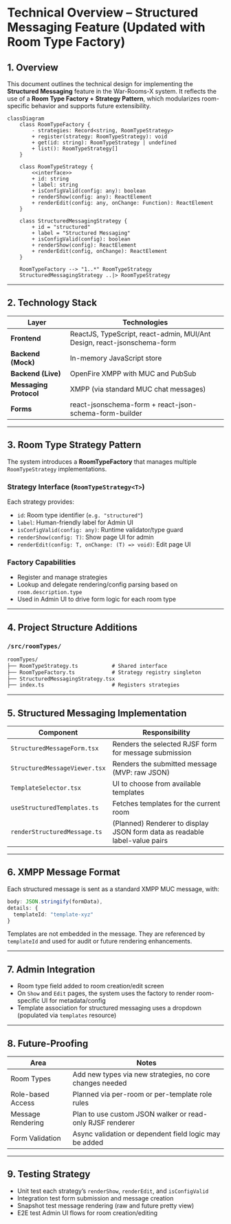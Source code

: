 # Technical Overview – Structured Messaging Feature (Updated with Room Type Factory)

## 1. Overview

This document outlines the technical design for implementing the **Structured Messaging** feature in the War-Rooms-X system. It reflects the use of a **Room Type Factory + Strategy Pattern**, which modularizes room-specific behavior and supports future extensibility.

```mermaid
classDiagram
    class RoomTypeFactory {
        - strategies: Record<string, RoomTypeStrategy>
        + register(strategy: RoomTypeStrategy): void
        + get(id: string): RoomTypeStrategy | undefined
        + list(): RoomTypeStrategy[]
    }

    class RoomTypeStrategy {
        <<interface>>
        + id: string
        + label: string
        + isConfigValid(config: any): boolean
        + renderShow(config: any): ReactElement
        + renderEdit(config: any, onChange: Function): ReactElement
    }

    class StructuredMessagingStrategy {
        + id = "structured"
        + label = "Structured Messaging"
        + isConfigValid(config): boolean
        + renderShow(config): ReactElement
        + renderEdit(config, onChange): ReactElement
    }

    RoomTypeFactory --> "1..*" RoomTypeStrategy
    StructuredMessagingStrategy ..|> RoomTypeStrategy
```

---

## 2. Technology Stack

| Layer | Technologies |
|-------|--------------|
| **Frontend** | ReactJS, TypeScript, react-admin, MUI/Ant Design, react-jsonschema-form |
| **Backend (Mock)** | In-memory JavaScript store |
| **Backend (Live)** | OpenFire XMPP with MUC and PubSub |
| **Messaging Protocol** | XMPP (via standard MUC chat messages) |
| **Forms** | react-jsonschema-form + react-json-schema-form-builder |

---

## 3. Room Type Strategy Pattern

The system introduces a **RoomTypeFactory** that manages multiple `RoomTypeStrategy` implementations.

### Strategy Interface (`RoomTypeStrategy<T>`)

Each strategy provides:
- `id`: Room type identifier (`e.g. "structured"`)
- `label`: Human-friendly label for Admin UI
- `isConfigValid(config: any)`: Runtime validator/type guard
- `renderShow(config: T)`: Show page UI for admin
- `renderEdit(config: T, onChange: (T) => void)`: Edit page UI

### Factory Capabilities
- Register and manage strategies
- Lookup and delegate rendering/config parsing based on `room.description.type`
- Used in Admin UI to drive form logic for each room type

---

## 4. Project Structure Additions

### `/src/roomTypes/`

```txt
roomTypes/
├── RoomTypeStrategy.ts           # Shared interface
├── RoomTypeFactory.ts            # Strategy registry singleton
├── StructuredMessagingStrategy.tsx
├── index.ts                      # Registers strategies
```

---

## 5. Structured Messaging Implementation

| Component | Responsibility |
|----------|----------------|
| `StructuredMessageForm.tsx` | Renders the selected RJSF form for message submission |
| `StructuredMessageViewer.tsx` | Renders the submitted message (MVP: raw JSON) |
| `TemplateSelector.tsx` | UI to choose from available templates |
| `useStructuredTemplates.ts` | Fetches templates for the current room |
| `renderStructuredMessage.ts` | (Planned) Renderer to display JSON form data as readable label-value pairs |

---

## 6. XMPP Message Format

Each structured message is sent as a standard XMPP MUC message, with:

```ts
body: JSON.stringify(formData),
details: {
  templateId: "template-xyz"
}
```

Templates are not embedded in the message. They are referenced by `templateId` and used for audit or future rendering enhancements.

---

## 7. Admin Integration

- Room type field added to room creation/edit screen
- On `Show` and `Edit` pages, the system uses the factory to render room-specific UI for metadata/config
- Template association for structured messaging uses a dropdown (populated via `templates` resource)

---

## 8. Future-Proofing

| Area | Notes |
|------|-------|
| Room Types | Add new types via new strategies, no core changes needed |
| Role-based Access | Planned via per-room or per-template role rules |
| Message Rendering | Plan to use custom JSON walker or read-only RJSF renderer |
| Form Validation | Async validation or dependent field logic may be added |

---

## 9. Testing Strategy

- Unit test each strategy’s `renderShow`, `renderEdit`, and `isConfigValid`
- Integration test form submission and message creation
- Snapshot test message rendering (raw and future pretty view)
- E2E test Admin UI flows for room creation/editing